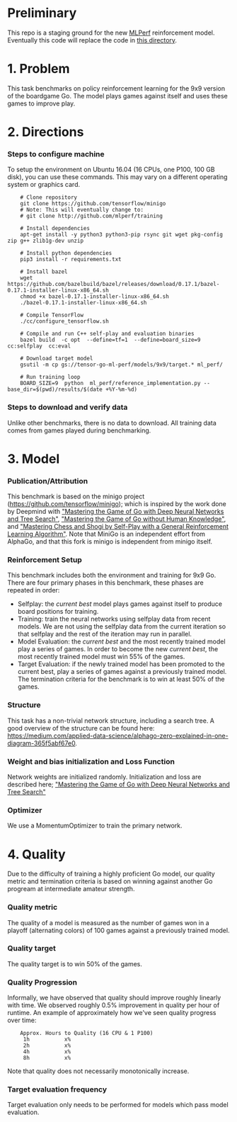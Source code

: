 # Preliminary
This repo is a staging ground for the new [MLPerf](http://mlperf.org) reinforcement model.
Eventually this code will replace the code in
[this directory](http://github.com/mlperf/training/tree/master/reinforcement/tensorflow/minigo).

# 1. Problem
This task benchmarks on policy reinforcement learning for the 9x9 version of the boardgame Go.
The model plays games against itself and uses these games to improve play.

# 2. Directions
### Steps to configure machine
To setup the environment on Ubuntu 16.04 (16 CPUs, one P100, 100 GB disk), you can use these
commands. This may vary on a different operating system or graphics card.

```
    # Clone repository
    git clone https://github.com/tensorflow/minigo
    # Note: This will eventually change to:
    # git clone http://github.com/mlperf/training

    # Install dependencies
    apt-get install -y python3 python3-pip rsync git wget pkg-config zip g++ zlib1g-dev unzip

    # Install python dependencies
    pip3 install -r requirements.txt

    # Install bazel
    wget https://github.com/bazelbuild/bazel/releases/download/0.17.1/bazel-0.17.1-installer-linux-x86_64.sh
    chmod +x bazel-0.17.1-installer-linux-x86_64.sh
    ./bazel-0.17.1-installer-linux-x86_64.sh

    # Compile TensorFlow
    ./cc/configure_tensorflow.sh

    # Compile and run C++ self-play and evaluation binaries
    bazel build  -c opt  --define=tf=1  --define=board_size=9  cc:selfplay  cc:eval

    # Download target model
    gsutil -m cp gs://tensor-go-ml-perf/models/9x9/target.* ml_perf/

    # Run training loop
    BOARD_SIZE=9  python  ml_perf/reference_implementation.py --base_dir=$(pwd)/results/$(date +%Y-%m-%d)
```

### Steps to download and verify data
Unlike other benchmarks, there is no data to download. All training data comes from games played
during benchmarking.

# 3. Model
### Publication/Attribution

This benchmark is based on the minigo project (https://github.com/tensorflow/minigo); which is
inspired by the work done by Deepmind with ["Mastering the Game of Go with Deep Neural Networks and
Tree Search"](https://www.nature.com/articles/nature16961), ["Mastering the Game of Go without Human
Knowledge"](https://www.nature.com/articles/nature24270), and ["Mastering Chess and Shogi by
Self-Play with a General Reinforcement Learning Algorithm"](https://arxiv.org/abs/1712.01815).
Note that MiniGo is an independent effort from AlphaGo, and that this fork is minigo is independent
from minigo itself.

### Reinforcement Setup
This benchmark includes both the environment and training for 9x9 Go. There are four primary phases
in this benchmark, these phases are repeated in order:

 - Selfplay: the *current best* model plays games against itself to produce board positions for
   training.
 - Training: train the neural networks using selfplay data from recent models. We are not using the
   selfplay data from the current iteration so that selfplay and the rest of the iteration may run
   in parallel.
 - Model Evaluation: the *current best* and the most recently trained model play a series of games.
   In order to become the new *current best*, the most recently trained model must win 55% of the
   games.
 - Target Evaluation: if the newly trained model has been promoted to the current best, play a series
   of games against a previously trained model. The termination criteria for the benchmark is to win
   at least 50% of the games.

### Structure
This task has a non-trivial network structure, including a search tree. A good overview of the
structure can be found here: https://medium.com/applied-data-science/alphago-zero-explained-in-one-diagram-365f5abf67e0.

### Weight and bias initialization and Loss Function
Network weights are initialized randomly. Initialization and loss are described here;
["Mastering the Game of Go with Deep Neural Networks and Tree Search"](https://www.nature.com/articles/nature16961)

### Optimizer
We use a MomentumOptimizer to train the primary network.

# 4. Quality
Due to the difficulty of training a highly proficient Go model, our quality metric and termination
criteria is based on winning against another Go progream at intermediate amateur strength.

### Quality metric
The quality of a model is measured as the number of games won in a playoff (alternating colors)
of 100 games against a previously trained model.

### Quality target
The quality target is to win 50% of the games.

### Quality Progression
Informally, we have observed that quality should improve roughly linearly with time.  We observed
roughly 0.5% improvement in quality per hour of runtime. An example of approximately how we've seen
quality progress over time:

```
    Approx. Hours to Quality (16 CPU & 1 P100)
     1h           x%
     2h           x%
     4h           x%
     8h           x%
```

Note that quality does not necessarily monotonically increase.

### Target evaluation frequency
Target evaluation only needs to be performed for models which pass model evaluation.
